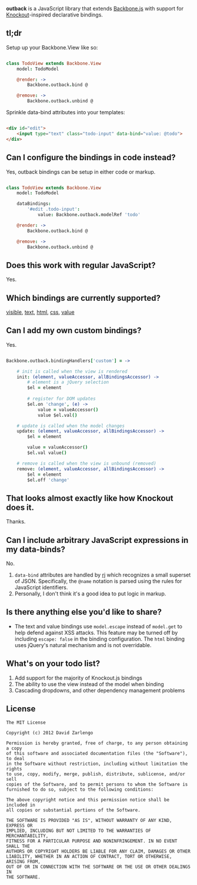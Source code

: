 **outback** is a JavaScript library that extends [Backbone.js](http://documentcloud.github.com/backbone/) with support for [Knockout](http://knockoutjs.com)-inspired declarative bindings. 

## tl;dr

Setup up your Backbone.View like so:

```CoffeeScript

class TodoView extends Backbone.View
	model: TodoModel

	@render: ->
		Backbone.outback.bind @

	@remove: ->
		Backbone.outback.unbind @

```

Sprinkle data-bind attributes into your templates:

```HTML

<div id="edit">
	<input type="text" class="todo-input" data-bind="value: @todo">
</div>

```

## Can I configure the bindings in code instead?

Yes, outback bindings can be setup in either code or markup.

```CoffeeScript

class TodoView extends Backbone.View
	model: TodoModel

	dataBindings:
		'#edit .todo-input': 
			value: Backbone.outback.modelRef 'todo'

	@render: ->
		Backbone.outback.bind @

	@remove: ->
		Backbone.outback.unbind @

```

## Does this work with regular JavaScript?

Yes.

## Which bindings are currently supported?

[visible][v], [text][t], [html][h], [css][css], [value][value]

[v]: http://knockoutjs.com/documentation/visible-binding.html
[t]: http://knockoutjs.com/documentation/text-binding.html
[h]: http://knockoutjs.com/documentation/html-binding.html
[css]: http://knockoutjs.com/documentation/css-binding.html
[value]: http://knockoutjs.com/documentation/value-binding.html

## Can I add my own custom bindings?

Yes.

```CoffeeScript

Backbone.outback.bindingHandlers['custom'] = ->

	# init is called when the view is rendered
	init: (element, valueAccessor, allBindingsAccessor) ->
		# element is a jQuery selection
		$el = element 				
		
		# register for DOM updates
		$el.on 'change', (e) ->
			value = valueAccessor()		
			value $el.val()

	# update is called when the model changes
	update: (element, valueAccessor, allBindingsAccessor) ->
		$el = element 				

		value = valueAccessor()		
		$el.val value()

	# remove is called when the view is unbound (removed)
	remove: (element, valueAccessor, allBindingsAccessor) ->
		$el = element
		$el.off 'change'

```

## That looks almost exactly like how Knockout does it.

Thanks.

## Can I include arbitrary JavaScript expressions in my data-binds?

No. 

1. `data-bind` attributes are handled by [rj](https://github.com/politician/relaxed-json-parser) which recognizes a small superset of JSON.  Specifically, the `@name` notation is parsed using the rules for JavaScript identifiers.
2. Personally, I don't think it's a good idea to put logic in markup.

## Is there anything else you'd like to share?

* The text and value bindings use `model.escape` instead of `model.get` to help defend against XSS attacks.  This feature may be turned off by including `escape: false` in the binding configuration.  The `html` binding uses jQuery's natural mechanism and is not overridable.

## What's on your todo list?

1. Add support for the majority of Knockout.js bindings
2. The ability to use the view instead of the model when binding
3. Cascading dropdowns, and other dependency management problems

License
---

    The MIT License

    Copyright (c) 2012 David Zarlengo 

    Permission is hereby granted, free of charge, to any person obtaining a copy
    of this software and associated documentation files (the "Software"), to deal
    in the Software without restriction, including without limitation the rights
    to use, copy, modify, merge, publish, distribute, sublicense, and/or sell
    copies of the Software, and to permit persons to whom the Software is
    furnished to do so, subject to the following conditions:

    The above copyright notice and this permission notice shall be included in
    all copies or substantial portions of the Software.

    THE SOFTWARE IS PROVIDED "AS IS", WITHOUT WARRANTY OF ANY KIND, EXPRESS OR
    IMPLIED, INCLUDING BUT NOT LIMITED TO THE WARRANTIES OF MERCHANTABILITY,
    FITNESS FOR A PARTICULAR PURPOSE AND NONINFRINGEMENT. IN NO EVENT SHALL THE
    AUTHORS OR COPYRIGHT HOLDERS BE LIABLE FOR ANY CLAIM, DAMAGES OR OTHER
    LIABILITY, WHETHER IN AN ACTION OF CONTRACT, TORT OR OTHERWISE, ARISING FROM,
    OUT OF OR IN CONNECTION WITH THE SOFTWARE OR THE USE OR OTHER DEALINGS IN
    THE SOFTWARE.